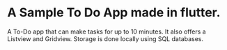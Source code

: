 # A Sample To Do App made in flutter.

A To-Do app that can make tasks for up to 10 minutes. It also offers a Listview and Gridview. Storage is done locally using SQL databases.
